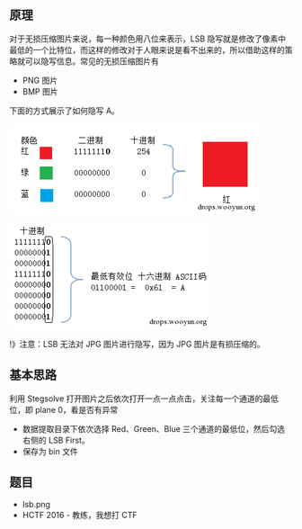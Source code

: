## 原理

对于无损压缩图片来说，每一种颜色用八位来表示，LSB 隐写就是修改了像素中最低的一个比特位，而这样的修改对于人眼来说是看不出来的，所以借助这样的策略就可以隐写信息。常见的无损压缩图片有

- PNG 图片
- BMP 图片

下面的方式展示了如何隐写 A。

![lsb隐写](/misc/picture/figure/lsb-intro.png)

![](/misc/picture/figure/lsb-fora.png)

!》注意：LSB 无法对 JPG 图片进行隐写，因为 JPG 图片是有损压缩的。

## 基本思路

利用 Stegsolve 打开图片之后依次打开一点一点点击，关注每一个通道的最低位，即 plane 0，看是否有异常

- 数据提取目录下依次选择 Red、Green、Blue 三个通道的最低位，然后勾选右侧的 LSB First。
- 保存为 bin 文件

## 题目

- lsb.png
- HCTF 2016 - 教练，我想打 CTF